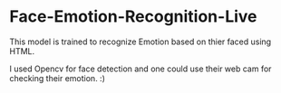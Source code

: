 # Face-Emotion-Recognition-Live

This model is trained to recognize Emotion based on thier faced using HTML.

I used Opencv for face detection and one could use their web cam for checking their emotion. :)
